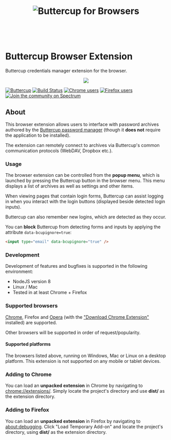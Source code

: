 <h1 align="center">
  <br/>
  <img src="https://cdn.rawgit.com/buttercup-pw/buttercup-assets/4bbfd317/badge/browsers.svg" alt="Buttercup for Browsers">
  <br/>
  <br/>
  <br/>
</h1>

# Buttercup Browser Extension
Buttercup credentials manager extension for the browser.

<p align="center">
    <img src="https://raw.githubusercontent.com/buttercup/buttercup-browser-extension/master/chrome-extension.jpg" />
</p>

[![Buttercup](https://cdn.rawgit.com/buttercup-pw/buttercup-assets/6582a033/badge/buttercup-slim.svg)](https://buttercup.pw) [![Build Status](https://travis-ci.org/buttercup/buttercup-browser-extension.svg?branch=master)](https://travis-ci.org/buttercup/buttercup-browser-extension) [![Chrome users](https://img.shields.io/chrome-web-store/d/heflipieckodmcppbnembejjmabajjjj.svg?label=Chrome%20users)](https://chrome.google.com/webstore/detail/buttercup/heflipieckodmcppbnembejjmabajjjj?hl=en-GB) [![Firefox users](https://img.shields.io/amo/d/buttercup.svg?label=Firefox%20users&colorB=38c543)](https://addons.mozilla.org/en-US/firefox/addon/buttercup-pw/) [![Join the community on Spectrum](https://withspectrum.github.io/badge/badge.svg)](https://spectrum.chat/buttercup)

## About
This browser extension allows users to interface with password archives authored by the [Buttercup password manager](https://github.com/buttercup-pw/buttercup) (though it **does not** require the application to be installed).

The extension can remotely connect to archives via Buttercup's common communication protocols (WebDAV, Dropbox etc.).

### Usage
The browser extension can be controlled from the **popup menu**, which is launched by pressing the Buttercup button in the browser menu. This menu displays a list of archives as well as settings and other items.

When viewing pages that contain login forms, Buttercup can assist logging in when you interact with the login buttons (displayed beside detected login inputs).

Buttercup can also remember new logins, which are detected as they occur.

You can **block** Buttercup from detecting forms and inputs by applying the attribute `data-bcupignore=true`:

```html
<input type="email" data-bcupignore="true" />
```

### Development
Development of features and bugfixes is supported in the following environment:

 * NodeJS version 8
 * Linux / Mac
 * Tested in at least Chrome + Firefox

### Supported browsers
[Chrome](https://chrome.google.com/webstore/detail/buttercup/heflipieckodmcppbnembejjmabajjjj?hl=en-GB), Firefox and [Opera](https://chrome.google.com/webstore/detail/buttercup/heflipieckodmcppbnembejjmabajjjj?hl=en-GB) (with the ["Download Chrome Extension"](https://addons.opera.com/en-gb/extensions/details/download-chrome-extension-9/) installed) are supported.

Other browsers will be supported in order of request/popularity.

#### Supported platforms
The browsers listed above, running on Windows, Mac or Linux on a desktop platform. This extension is not supported on any mobile or tablet devices.

### Adding to Chrome
You can load an **unpacked extension** in Chrome by navigating to [chrome://extensions/](chrome://extensions/). Simply locate the project's directory and use **dist/** as the extension directory.

### Adding to Firefox
You can load an **unpacked extension** in Firefox by navigating to [about:debugging](about:debugging). Click "Load Temporary Add-on" and locate the project's directory, using **dist/** as the extension directory.
